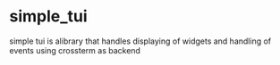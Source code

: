 # simple_tui
simple tui is alibrary that handles displaying of widgets and handling of events using crossterm as backend
